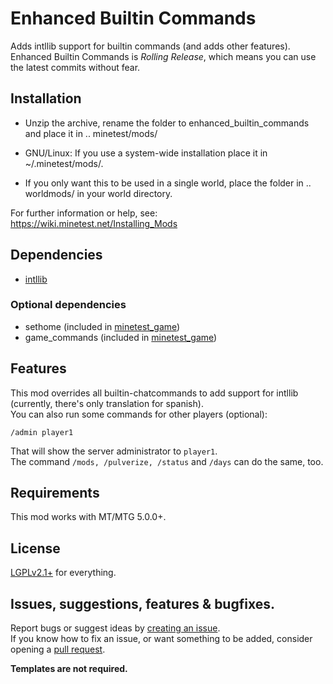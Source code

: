 # Enhanced Builtin Commands
Adds intllib support for builtin commands (and adds other features).  
Enhanced Builtin Commands is _Rolling Release_, which means you can use the latest commits without fear.

## Installation
- Unzip the archive, rename the folder to enhanced_builtin_commands and
place it in .. minetest/mods/

- GNU/Linux: If you use a system-wide installation place
    it in ~/.minetest/mods/.

- If you only want this to be used in a single world, place
    the folder in .. worldmods/ in your world directory.

For further information or help, see:  
https://wiki.minetest.net/Installing_Mods

## Dependencies
- [intllib](https://github.com/minetest-mods/intllib)
### Optional dependencies
- sethome (included in [minetest_game](https://github.com/minetest/minetest_game))
- game_commands (included in [minetest_game](https://github.com/minetest/minetest_game))

## Features
This mod overrides all builtin-chatcommands to add support for intllib (currently, there's only translation for spanish).   
You can also run some commands for other players (optional):

```
/admin player1
```
That will show the server administrator to `player1`.  
The command `/mods, /pulverize, /status` and `/days` can do the same, too.

## Requirements
This mod works with MT/MTG 5.0.0+.

## License
[LGPLv2.1+](https://minetest-mods/enhanced_builtin_commands/LICENSE) for everything.

## Issues, suggestions, features & bugfixes.
Report bugs or suggest ideas by [creating an issue](https://github.com/minetest-mods/enhanced_builtin_commands/issues/new/choose).    
If you know how to fix an issue, or want something to be added, consider opening a [pull request](https://github.com/minetest-mods/enhanced_builtin_commands/compare).

**Templates are not required.**